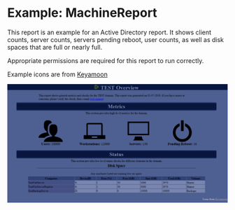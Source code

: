 # Example: MachineReport

This report is an example for an Active Directory report. It shows client counts, server counts, servers pending reboot, user counts, as well as disk spaces that are full or nearly full.

Appropriate permissions are required for this report to run correctly.

Example icons are from [Keyamoon](https://github.com/Keyamoon)

![Example Image](./Example.png?raw=true)